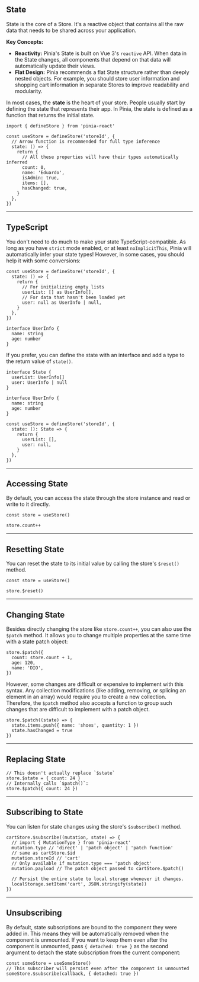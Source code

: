 ## State

State is the core of a Store. It's a reactive object that contains all the raw data that needs to be shared across your application.

**Key Concepts:**

  * **Reactivity:** Pinia's State is built on Vue 3's `reactive` API. When data in the State changes, all components that depend on that data will automatically update their views.
  * **Flat Design:** Pinia recommends a flat State structure rather than deeply nested objects. For example, you should store user information and shopping cart information in separate Stores to improve readability and modularity.

In most cases, the **state** is the heart of your store. People usually start by defining the state that represents their app. In Pinia, the state is defined as a function that returns the initial state.

```tsx
import { defineStore } from 'pinia-react'

const useStore = defineStore('storeId', {
  // Arrow function is recommended for full type inference
  state: () => {
    return {
      // All these properties will have their types automatically inferred
      count: 0,
      name: 'Eduardo',
      isAdmin: true,
      items: [],
      hasChanged: true,
    }
  },
})
```

-----

## TypeScript

You don't need to do much to make your state TypeScript-compatible. As long as you have `strict` mode enabled, or at least `noImplicitThis`, Pinia will automatically infer your state types\! However, in some cases, you should help it with some conversions:

```tsx
const useStore = defineStore('storeId', {
  state: () => {
    return {
      // For initializing empty lists
      userList: [] as UserInfo[],
      // For data that hasn't been loaded yet
      user: null as UserInfo | null,
    }
  },
})

interface UserInfo {
  name: string
  age: number
}
```

If you prefer, you can define the state with an interface and add a type to the return value of `state()`.

```tsx
interface State {
  userList: UserInfo[]
  user: UserInfo | null
}

interface UserInfo {
  name: string
  age: number
}

const useStore = defineStore('storeId', {
  state: (): State => {
    return {
      userList: [],
      user: null,
    }
  },
})
```

-----

## Accessing State

By default, you can access the state through the store instance and read or write to it directly.

```tsx
const store = useStore()

store.count++
```

-----

## Resetting State

You can reset the state to its initial value by calling the store's `$reset()` method.

```tsx
const store = useStore()

store.$reset()
```

-----

## Changing State

Besides directly changing the store like `store.count++`, you can also use the `$patch` method. It allows you to change multiple properties at the same time with a state patch object:

```tsx
store.$patch({
  count: store.count + 1,
  age: 120,
  name: 'DIO',
})
```

However, some changes are difficult or expensive to implement with this syntax. Any collection modifications (like adding, removing, or splicing an element in an array) would require you to create a new collection. Therefore, the `$patch` method also accepts a function to group such changes that are difficult to implement with a patch object.

```tsx
store.$patch((state) => {
  state.items.push({ name: 'shoes', quantity: 1 })
  state.hasChanged = true
})
```

-----

## Replacing State

```tsx
// This doesn't actually replace `$state`
store.$state = { count: 24 }
// Internally calls `$patch()`:
store.$patch({ count: 24 })
```

-----

## Subscribing to State

You can listen for state changes using the store's `$subscribe()` method.

```tsx
cartStore.$subscribe((mutation, state) => {
  // import { MutationType } from 'pinia-react'
  mutation.type // 'direct' | 'patch object' | 'patch function'
  // same as cartStore.$id
  mutation.storeId // 'cart'
  // Only available if mutation.type === 'patch object'
  mutation.payload // The patch object passed to cartStore.$patch()

  // Persist the entire state to local storage whenever it changes.
  localStorage.setItem('cart', JSON.stringify(state))
})
```

-----

## Unsubscribing

By default, state subscriptions are bound to the component they were added in. This means they will be automatically removed when the component is unmounted. If you want to keep them even after the component is unmounted, pass `{ detached: true }` as the second argument to detach the state subscription from the current component:

```tsx
const someStore = useSomeStore()
// This subscriber will persist even after the component is unmounted
someStore.$subscribe(callback, { detached: true })
```